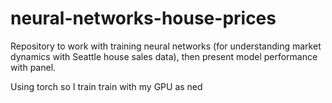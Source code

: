 # neural-networks-house-prices

Repository to work with training neural networks (for understanding market dynamics with Seattle house sales data), then present model performance with panel.

Using torch so I train train with my GPU as ned